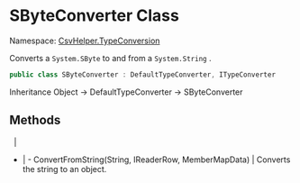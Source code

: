 # SByteConverter Class

Namespace: [CsvHelper.TypeConversion](/api/CsvHelper.TypeConversion)

Converts a ``System.SByte`` to and from a ``System.String`` .

```cs
public class SByteConverter : DefaultTypeConverter, ITypeConverter
```

Inheritance Object -> DefaultTypeConverter -> SByteConverter

## Methods
&nbsp; | &nbsp;
- | -
ConvertFromString(String, IReaderRow, MemberMapData) | Converts the string to an object.
